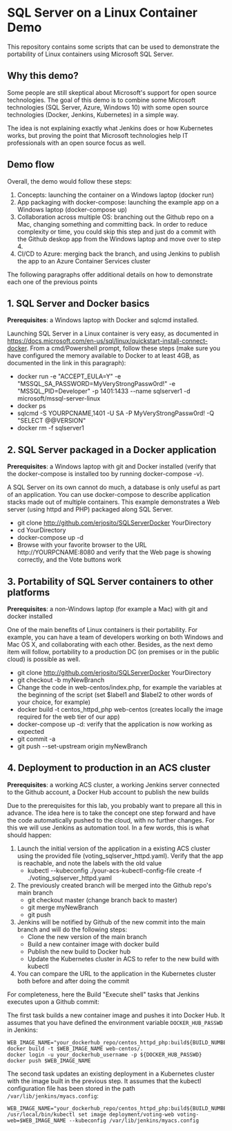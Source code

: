 
# SQL Server on a Linux Container Demo

This repository contains some scripts that can be used to demonstrate the portability of Linux containers using Microsoft SQL Server.

## Why this demo?

Some people are still skeptical about Microsoft's support for open source technologies. The goal of this demo is to combine some Microsoft technologies (SQL Server, Azure, Windows 10) with some open source technologies (Docker, Jenkins, Kubernetes) in a simple way.

The idea is not explaining exactly what Jenkins does or how Kubernetes works, but proving the point that Microsoft technologies help IT professionals with an open source focus as well.

## Demo flow

Overall, the demo would follow these steps:

1. Concepts: launching the container on a Windows laptop (docker run)
2. App packaging with docker-compose: launching the example app on a Windows laptop (docker-compose up)
3. Collaboration across multiple OS: branching out the Github repo on a Mac, changing something and committing back. In order to reduce complexity or time, you could skip this step and just do a commit with the Github deskop app from the Windows laptop and move over to step 4. 
4. CI/CD to Azure: merging back the branch, and using Jenkins to publish the app to an Azure Container Services cluster

The following paragraphs offer additional details on how to demonstrate each one of the previous points 

## 1. SQL Server and Docker basics

**Prerequisites**: a Windows laptop with Docker and sqlcmd installed.

Launching SQL Server in a Linux container is very easy, as documented in https://docs.microsoft.com/en-us/sql/linux/quickstart-install-connect-docker. From a cmd/Powershell prompt, follow these steps (make sure you have configured the memory available to Docker to at least 4GB, as documented in the link in this paragraph):

 * docker run -e "ACCEPT_EULA=Y" -e "MSSQL_SA_PASSWORD=MyVeryStrongPassw0rd!" -e "MSSQL_PID=Developer" -p 1401:1433 --name sqlserver1 -d microsoft/mssql-server-linux
 * docker ps
 * sqlcmd -S YOURPCNAME,1401 -U SA -P MyVeryStrongPassw0rd! -Q "SELECT @@VERSION"
 * docker rm -f sqlserver1

 ## 2. SQL Server packaged in a Docker application

**Prerequisites**: a Windows laptop with git and Docker installed (verify that the docker-compose is installed too by running docker-compose -v).

A SQL Server on its own cannot do much, a database is only useful as part of an application. You can use docker-compose to describe application stacks made out of multiple containers. This example demonstrates a Web server (using httpd and PHP) packaged along SQL Server.

 * git clone http://github.com/erjosito/SQLServerDocker YourDirectory
 * cd YourDirectory
 * docker-compose up -d
 * Browse with your favorite browser to the URL http://YOURPCNAME:8080 and verify that the Web page is showing correctly, and the Vote buttons work

 ## 3. Portability of SQL Server containers to other platforms

 **Prerequisites**: a non-Windows laptop (for example a Mac) with git and docker installed

One of the main benefits of Linux containers is their portability. For example, you can have a team of developers working on both Windows and Mac OS X, and collaborating with each other. Besides, as the next demo item will follow, portability to a production DC (on premises or in the public cloud) is possible as well.

* git clone http://github.com/erjosito/SQLServerDocker YourDirectory
* git checkout -b myNewBranch
* Change the code in web-centos/index.php, for example the variables at the beginning of the script (set $label1 and $label2 to other words of your choice, for example)
* docker build -t centos\_httpd\_php web-centos (creates locally the image required for the web tier of our app) 
* docker-compose up -d: verify that the application is now working as expected
* git commit -a
* git push --set-upstream origin myNewBranch

## 4. Deployment to production in an ACS cluster

**Prerequisites**: a working ACS cluster, a working Jenkins server connected to the Github account, a Docker Hub account to publish the new builds

Due to the prerequisites for this lab, you probably want to prepare all this in advance. The idea here is to take the concept one step forward and have the code automatically pushed to the cloud, with no further changes. For this we will use Jenkins as automation tool. In a few words, this is what should happen:

 1. Launch the initial version of the application in a existing ACS cluster using the provided file (voting_sqlserver_httpd.yaml). Verify that the app is reachable, and note the labels with the old value
    * kubectl --kubeconfig ./your-acs-kubectl-config-file create -f ./voting_sqlserver_httpd.yaml 
 2. The previously created branch will be merged into the Github repo's main branch 
    * git checkout master (change branch back to master)
    * git merge myNewBranch
    * git push
 3. Jenkins will be notified by Github of the new commit into the main branch and will do the following steps:
    * Clone the new version of the main branch
    * Build a new container image with docker build
    * Publish the new build to Docker hub
    * Update the Kubernetes cluster in ACS to refer to the new build with kubectl
 4. You can compare the URL to the application in the Kubernetes cluster both before and after doing the commit

 For completeness, here the Build "Execute shell" tasks that Jenkins executes upon a Github commit:

The first task builds a new container image and pushes it into Docker Hub. It assumes that you have defined the environment variable `DOCKER_HUB_PASSWD` in Jenkins:

```
WEB_IMAGE_NAME="your_dockerhub_repo/centos_httpd_php:build${BUILD_NUMBER}"
docker build -t $WEB_IMAGE_NAME web-centos/.
docker login -u your_dockerhub_username -p ${DOCKER_HUB_PASSWD}
docker push $WEB_IMAGE_NAME
```

The second task updates an existing deployment in a Kubernetes cluster with the image built in the previous step. It assumes that the kubectl configuration file has been stored in the path  `/var/lib/jenkins/myacs.config`:

```
WEB_IMAGE_NAME="your_dockerhub_repo/centos_httpd_php:build${BUILD_NUMBER}"
/usr/local/bin/kubectl set image deployment/voting-web voting-web=$WEB_IMAGE_NAME --kubeconfig /var/lib/jenkins/myacs.config
```
